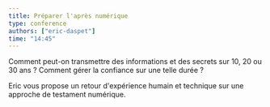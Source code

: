 ```yaml
---
title: Préparer l'après numérique
type: conference
authors: ["eric-daspet"]
time: "14:45"
---
```


Comment peut-on transmettre des informations et des secrets sur 10, 20 ou 30 ans ? Comment gérer la confiance sur une telle durée ?

Eric vous propose un retour d'expérience humain et technique sur une approche de testament numérique.
